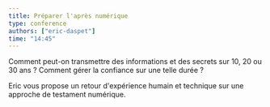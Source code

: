 ```yaml
---
title: Préparer l'après numérique
type: conference
authors: ["eric-daspet"]
time: "14:45"
---
```


Comment peut-on transmettre des informations et des secrets sur 10, 20 ou 30 ans ? Comment gérer la confiance sur une telle durée ?

Eric vous propose un retour d'expérience humain et technique sur une approche de testament numérique.
